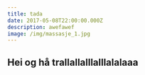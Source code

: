 ```yaml
---
title: tada
date: 2017-05-08T22:00:00.000Z
description: awefawef
image: /img/massasje_1.jpg
---
```

## Hei og hå trallallalllalllalalaaa

